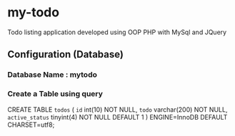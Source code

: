 # my-todo
Todo listing application developed using OOP PHP with MySql and JQuery

## Configuration (Database)

### Database Name : mytodo

### Create a Table using query
CREATE TABLE `todos` (
  `id` int(10) NOT NULL,
  `todo` varchar(200) NOT NULL,
  `active_status` tinyint(4) NOT NULL DEFAULT 1
) ENGINE=InnoDB DEFAULT CHARSET=utf8;
